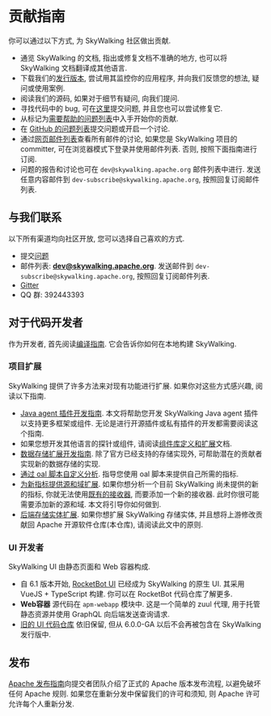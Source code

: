 # 贡献指南

你可以通过以下方式, 为 SkyWalking 社区做出贡献.

- 通览 SkyWalking 的文档, 指出或修复文档不准确的地方, 也可以将 SkyWalking 文档翻译成其他语言.
- 下载我们的[发行版本](http://skywalking.apache.org/downloads/), 尝试用其监控你的应用程序, 并向我们反馈您的想法, 疑问或使用案例.
- 阅读我们的源码, 如果对于细节有疑问, 向我们提问.
- 寻找代码中的 bug, 可在[这里](https://github.com/apache/skywalking/issues)提交问题, 并且您也可以尝试修复它.
- 从标记为[需要帮助的问题列表](https://github.com/apache/skywalking/issues?q=is%3Aopen+is%3Aissue+label%3A%22help+wanted%22)中入手开始你的贡献.
- 在 [GitHub 的问题列表](https://github.com/apache/skywalking/issues/new)提交问题或开启一个讨论.
- 通过[网页邮件列表](https://lists.apache.org/list.html?dev@skywalking.apache.org)查看所有邮件的讨论, 如果您是 SkyWalking 项目的 committer, 可在浏览器模式下登录并使用邮件列表. 否则, 按照下面指南进行订阅.
- 问题的报告和讨论也可在 `dev@skywalking.apache.org` 邮件列表中进行.
发送任意内容邮件到 `dev-subscribe@skywalking.apache.org`, 按照回复订阅邮件列表.

## 与我们联系

以下所有渠道均向社区开放, 您可以选择自己喜欢的方式.

* 提交[问题](https://github.com/apache/skywalking/issues)
* 邮件列表: **dev@skywalking.apache.org**. 发送邮件到 `dev-subscribe@skywalking.apache.org`, 按照回复订阅邮件列表.
* [Gitter](https://gitter.im/openskywalking/Lobby)
* QQ 群: 392443393

## 对于代码开发者

作为开发者, 首先阅读[编译指南](How-to-build.md). 它会告诉你如何在本地构建 SkyWalking.

### 项目扩展

SkyWalking 提供了许多方法来对现有功能进行扩展. 如果你对这些方式感兴趣, 阅读以下指南.

- [Java agent 插件开发指南](Java-Plugin-Development-Guide.md). 本文将帮助您开发 SkyWalking Java agent 插件以支持更多框架或组件. 无论是进行开源插件或私有插件的开发都需要阅读这个指南.
- 如果您想开发其他语言的探针或组件, 请阅读[组件库定义和扩展](Component-library-settings.md)文档.
- [数据存储扩展开发指南](storage-extention.md). 除了官方已经支持的存储实现外, 可帮助潜在的贡献者实现新的数据存储的实现.
- [通过 oal 脚本自定义分析](write-oal.md). 指导您使用 oal 脚本来提供自己所需的指标.
- [为新指标提供源和域扩展](source-extension.md). 如果你想分析一个目前 SkyWalking 尚未提供的新的指标, 你就无法使用[既有的接收器](../setup/backend/backend-receivers.md), 
而要添加一个新的接收器. 此时你很可能需要添加新的源和域. 本文将引导你如何做到.
- [后端存储实体扩展](inventory-extension.md). 如果你想扩展 SkyWalking 存储实体, 并且想将上游修改贡献回 Apache 开源软件仓库(本仓库), 请阅读此文中的原则.

### UI 开发者

SkyWalking UI 由静态页面和 Web 容器构成.

- 自 6.1 版本开始, [RocketBot UI](https://github.com/apache/skywalking-rocketbot-ui) 已经成为 SkyWalking 的原生 UI. 其采用 VueJS + TypeScript 构建. 你可以在 RocketBot 代码仓库了解更多.
- **Web容器** 源代码在 `apm-webapp` 模块中. 这是一个简单的 zuul 代理, 用于托管静态资源并使用 GraphQL 向后端发送查询请求.
- [旧的 UI 代码仓库](https://github.com/apache/skywalking-ui) 依旧保留, 但从 6.0.0-GA 以后不会再被包含在 SkyWalking 发行版中.

## 发布

[Apache 发布指南](How-to-release.md)向提交者团队介绍了正式的 Apache 版本发布流程, 以避免破坏任何 Apache 规则. 如果您在重新分发中保留我们的许可和须知, 则 Apache 许可允许每个人重新分发.

